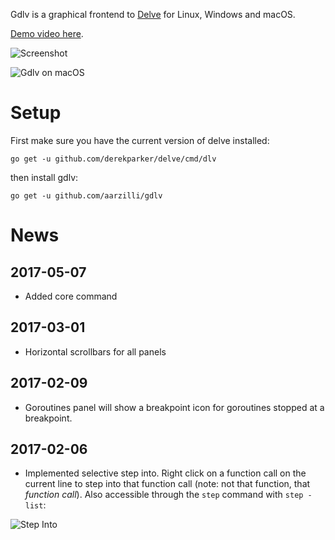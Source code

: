 Gdlv is a graphical frontend to [Delve](https://github.com/derekparker/delve) for Linux, Windows and macOS.

[Demo video here](https://aarzilli.github.io/gdlv/doc/screencast.webm).

![Screenshot](https://raw.githubusercontent.com/aarzilli/gdlv/master/doc/screen.png)

![Gdlv on macOS](https://raw.githubusercontent.com/aarzilli/gdlv/master/doc/sierra-screen.png)

# Setup

First make sure you have the current version of delve installed:
```
go get -u github.com/derekparker/delve/cmd/dlv
```
then install gdlv:
```
go get -u github.com/aarzilli/gdlv
```

# News

## 2017-05-07
* Added core command

## 2017-03-01
* Horizontal scrollbars for all panels

## 2017-02-09
* Goroutines panel will show a breakpoint icon for goroutines stopped at a breakpoint.

## 2017-02-06
* Implemented selective step into. Right click on a function call on the current line to step into that function call (note: not that function, that *function call*). Also accessible through the `step` command with `step -list`:

![Step Into](https://raw.githubusercontent.com/aarzilli/gdlv/master/doc/stepinto.png)


